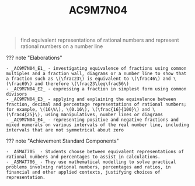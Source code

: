 ﻿---
tags: australian-curriculum
title: AC9M7N04
type: note
---
> find equivalent representations of rational numbers and represent rational numbers on a number line

??? note "Elaborations"

	- _AC9M7N04_E1_ - investigating equivalence of fractions using common multiples and a fraction wall, diagrams or a number line to show that a fraction such as \(\frac23\) is equivalent to \(\frac46\) and \(\frac69\) and therefore \(\frac23\leq\frac56\)
	- _AC9M7N04_E2_ - expressing a fraction in simplest form using common divisors
	- _AC9M7N04_E3_ - applying and explaining the equivalence between fraction, decimal and percentage representations of rational numbers; for example, \(16\%\), \(0.16\), \(\frac{16}{100}\) and \(\frac4{25}\), using manipulatives, number lines or diagrams
	- _AC9M7N04_E4_ - representing positive and negative fractions and mixed numerals on various intervals of the real number line, including intervals that are not symmetrical about zero
??? note "Achievement Standard Components"

	- _ASMAT705_ - Students choose between equivalent representations of rational numbers and percentages to assist in calculations.
	- _ASMAT706_ - They use mathematical modelling to solve practical problems involving rational numbers, percentages and ratios, in financial and other applied contexts, justifying choices of representation.